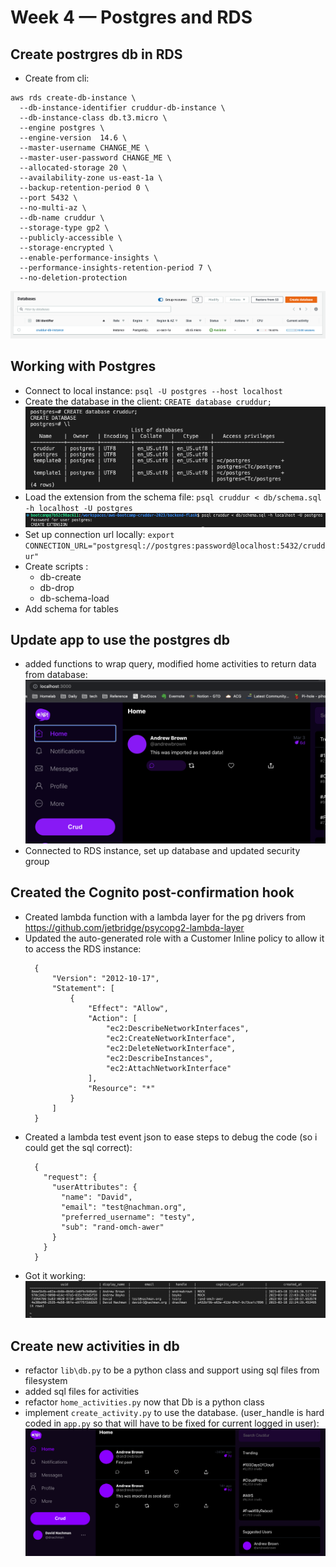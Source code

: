 # Week 4 — Postgres and RDS

## Create postrgres db in RDS

- Create from cli:

```
aws rds create-db-instance \
  --db-instance-identifier cruddur-db-instance \
  --db-instance-class db.t3.micro \
  --engine postgres \
  --engine-version  14.6 \
  --master-username CHANGE_ME \
  --master-user-password CHANGE_ME \
  --allocated-storage 20 \
  --availability-zone us-east-1a \
  --backup-retention-period 0 \
  --port 5432 \
  --no-multi-az \
  --db-name cruddur \
  --storage-type gp2 \
  --publicly-accessible \
  --storage-encrypted \
  --enable-performance-insights \
  --performance-insights-retention-period 7 \
  --no-deletion-protection

```

![rds create](assets/wk4/rds-created.png)

## Working with Postgres

- Connect to local instance: `psql -U postgres --host localhost`
- Create the database in the client: `CREATE database cruddur;`
  ![create database](assets/wk4/pg-create-database.png)
- Load the extension from the schema file: `psql cruddur < db/schema.sql -h localhost -U postgres`
  ![create extension](assets/wk4/create-extension.png)
- Set up connection url locally: `export CONNECTION_URL="postgresql://postgres:password@localhost:5432/cruddur"`
- Create scripts :
  - db-create
  - db-drop
  - db-schema-load
- Add schema for tables

## Update app to use the postgres db

- added functions to wrap query, modified home activities to return data from database:
  ![home from database](assets/wk4/home-from-db.png)
- Connected to RDS instance, set up database and updated security group

## Created the Cognito post-confirmation hook

- Created lambda function with a lambda layer for the pg drivers from https://github.com/jetbridge/psycopg2-lambda-layer
- Updated the auto-generated role with a Customer Inline policy to allow it to access the RDS instance:
  ```
    {
        "Version": "2012-10-17",
        "Statement": [
            {
                "Effect": "Allow",
                "Action": [
                    "ec2:DescribeNetworkInterfaces",
                    "ec2:CreateNetworkInterface",
                    "ec2:DeleteNetworkInterface",
                    "ec2:DescribeInstances",
                    "ec2:AttachNetworkInterface"
                ],
                "Resource": "*"
            }
        ]
    }
  ```
- Created a lambda test event json to ease steps to debug the code (so i could get the sql correct):
  ```
    {
      "request": {
        "userAttributes": {
          "name": "David",
          "email": "test@nachman.org",
          "preferred_username": "testy",
          "sub": "rand-omch-awer"
        }
      }
    }
  ```
- Got it working:
  ![DB users after cognito hook](assets/wk4/db-users-post-conf.png)

## Create new activities in db

- refactor `lib\db.py` to be a python class and support using sql files from filesystem
- added sql files for activities
- refactor `home_activities.py` now that Db is a python class
- implement `create_activity.py` to use the database. (user_handle is hard coded in `app.py` so that will have to be fixed for current logged in user):
  ![activity added](assets/wk4/activity-added.png)
